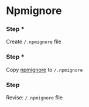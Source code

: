 # Npmignore

[1]: npmignore

### Step *

Create `/.npmignore` file

### Step *
Copy [npmignore][1] to `/.npmignore`

### Step

Revise: `/.npmignore` file
